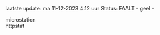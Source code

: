 laatste update: 
ma 11-12-2023  4:12   uur 
Status: FAALT - geel - 
<div class="service Y">microstation</div><div class="service G">httpstat</div>
